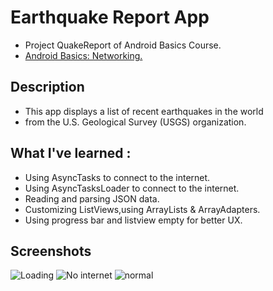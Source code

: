 # Earthquake Report App

+ Project QuakeReport of Android Basics Course.
+ [Android Basics: Networking.](https://classroom.udacity.com/courses/ud843)

## Description 
+ This app displays a list of recent earthquakes in the world
+ from the U.S. Geological Survey (USGS) organization.

## What I've learned :
+ Using AsyncTasks to connect to the internet.
+ Using AsyncTasksLoader to connect to the internet.
+ Reading and parsing JSON data.
+ Customizing ListViews,using ArrayLists & ArrayAdapters.
+ Using progress bar and listview empty for better UX.

## Screenshots 

![Loading](https://user-images.githubusercontent.com/75523002/183237988-d1763f0d-f8f8-4e7b-b273-5314226bdb80.jpeg)
![No internet](https://user-images.githubusercontent.com/75523002/183237991-24ac14a8-be3c-41f8-a356-5262705d7388.jpeg)
![normal](https://user-images.githubusercontent.com/75523002/183237992-c0eec2cd-d3be-4b95-8650-637af37bb24a.jpg)
